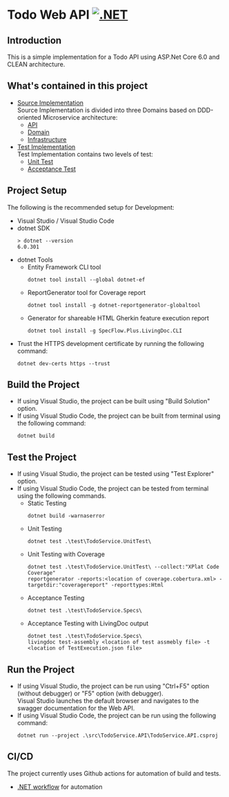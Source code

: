 # Todo Web API [![.NET](https://github.com/kentSarmiento/TodoService/actions/workflows/dotnet.yml/badge.svg)](https://github.com/kentSarmiento/TodoService/actions/workflows/dotnet.yml)

## Introduction

This is a simple implementation for a Todo API using ASP.Net Core 6.0 and CLEAN architecture.

## What's contained in this project

- [Source Implementation](src)  
  Source Implementation is divided into three Domains based on DDD-oriented Microservice architecture:
  - [API](src/TodoService.API)
  - [Domain](src/TodoService.Domain)
  - [Infrastructure](src/TodoService.Infrastructure)
- [Test Implementation](test)  
  Test Implementation contains two levels of test:
  - [Unit Test](test/TodoService.UnitTest)
  - [Acceptance Test](test/TodoService.Specs)

## Project Setup

The following is the recommended setup for Development:

- Visual Studio / Visual Studio Code
- dotnet SDK
  ```
  > dotnet --version
  6.0.301
  ```
- dotnet Tools
  - Entity Framework CLI tool
    ```
    dotnet tool install --global dotnet-ef
    ```
  - ReportGenerator tool for Coverage report
    ```
    dotnet tool install -g dotnet-reportgenerator-globaltool
    ```
  - Generator for shareable HTML Gherkin feature execution report
    ```
    dotnet tool install -g SpecFlow.Plus.LivingDoc.CLI
    ```
- Trust the HTTPS development certificate by running the following command:
  ```
  dotnet dev-certs https --trust
  ```

## Build the Project

- If using Visual Studio, the project can be built using "Build Solution" option.
- If using Visual Studio Code, the project can be built from terminal using the following command:
  ```
  dotnet build
  ```

## Test the Project

- If using Visual Studio, the project can be tested using "Test Explorer" option.
- If using Visual Studio Code, the project can be tested from terminal using the following commands.
  - Static Testing
    ```
    dotnet build -warnaserror
    ```
  - Unit Testing
    ```
    dotnet test .\test\TodoService.UnitTest\
    ```
  - Unit Testing with Coverage
    ```
    dotnet test .\test\TodoService.UnitTest\ --collect:"XPlat Code Coverage"
    reportgenerator -reports:<location of coverage.cobertura.xml> -targetdir:"coveragereport" -reporttypes:Html
    ```
  - Acceptance Testing
    ```
    dotnet test .\test\TodoService.Specs\
    ```
  - Acceptance Testing with LivingDoc output
    ```
    dotnet test .\test\TodoService.Specs\
    livingdoc test-assembly <location of test assmebly file> -t <location of TestExecution.json file>
    ```

## Run the Project

- If using Visual Studio, the project can be run using "Ctrl+F5" option (without debugger) or "F5" option (with debugger).  
  Visual Studio launches the default browser and navigates to the swagger documentation for the Web API.
- If using Visual Studio Code, the project can be run using the following command:
  ```
  dotnet run --project .\src\TodoService.API\TodoService.API.csproj
  ```

## CI/CD

The project currently uses Github actions for automation of build and tests.

- [.NET workflow](.github/workflows/dotnet.yml) for automation
